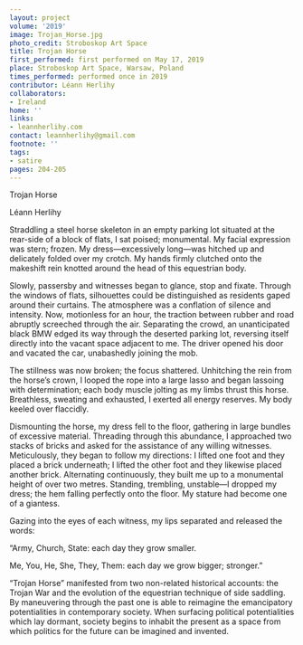 ```yaml
---
layout: project
volume: '2019'
image: Trojan_Horse.jpg
photo_credit: Stroboskop Art Space
title: Trojan Horse
first_performed: first performed on May 17, 2019
place: Stroboskop Art Space, Warsaw, Poland
times_performed: performed once in 2019
contributor: Léann Herlihy
collaborators:
- Ireland
home: ''
links:
- leannherlihy.com
contact: leannherlihy@gmail.com
footnote: ''
tags:
- satire
pages: 204-205
---
```



Trojan Horse

Léann Herlihy

Straddling a steel horse skeleton in an empty parking lot situated at the rear-side of a block of flats, I sat poised; monumental. My facial expression was stern; frozen. My dress—excessively long—was hitched up and delicately folded over my crotch. My hands firmly clutched onto the makeshift rein knotted around the head of this equestrian body.

Slowly, passersby and witnesses began to glance, stop and fixate. Through the windows of flats, silhouettes could be distinguished as residents gaped around their curtains. The atmosphere was a conflation of silence and intensity. Now, motionless for an hour, the traction between rubber and road abruptly screeched through the air. Separating the crowd, an unanticipated black BMW edged its way through the deserted parking lot, reversing itself directly into the vacant space adjacent to me. The driver opened his door and vacated the car, unabashedly joining the mob.

The stillness was now broken; the focus shattered. Unhitching the rein from the horse’s crown, I looped the rope into a large lasso and began lassoing with determination; each body muscle jolting as my limbs thrust this horse. Breathless, sweating and exhausted, I exerted all energy reserves. My body keeled over flaccidly.

Dismounting the horse, my dress fell to the floor, gathering in large bundles of excessive material. Threading through this abundance, I approached two stacks of bricks and asked for the assistance of any willing witnesses. Meticulously, they began to follow my directions: I lifted one foot and they placed a brick underneath; I lifted the other foot and they likewise placed another brick. Alternating continuously, they built me up to a monumental height of over two metres. Standing, trembling, unstable—I dropped my dress; the hem falling perfectly onto the floor. My stature had become one of a giantess.

Gazing into the eyes of each witness, my lips separated and released the words:

“Army, Church, State: each day they grow smaller.

Me, You, He, She, They, Them: each day we grow bigger; stronger.”

“Trojan Horse” manifested from two non-related historical accounts: the Trojan War and the evolution of the equestrian technique of side saddling. By maneuvering through the past one is able to reimagine the emancipatory potentialities in contemporary society. When surfacing political potentialities which lay dormant, society begins to inhabit the present as a space from which politics for the future can be imagined and invented.
